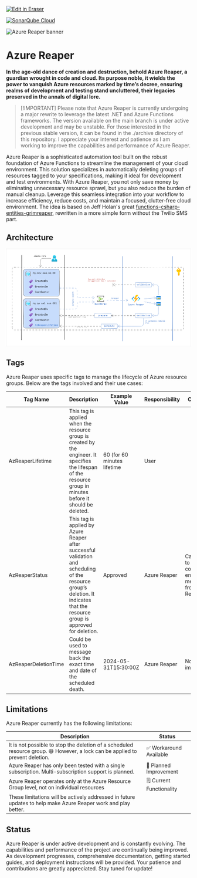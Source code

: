 <p><a target="_blank" href="https://app.eraser.io/workspace/l4XQEUndY4eCyx0QUlsY" id="edit-in-eraser-github-link"><img alt="Edit in Eraser" src="https://firebasestorage.googleapis.com/v0/b/second-petal-295822.appspot.com/o/images%2Fgithub%2FOpen%20in%20Eraser.svg?alt=media&amp;token=968381c8-a7e7-472a-8ed6-4a6626da5501"></a></p>

[![SonarQube Cloud](https://sonarcloud.io/images/project_badges/sonarcloud-highlight.svg)](https://sonarcloud.io/summary/new_code?id=lrottach_az-reaper)

![Azure Reaper banner](./assets/reaper_banner.png "")

# Azure Reaper
**In the age-old dance of creation and destruction, behold Azure Reaper, a guardian wrought in code and cloud. Its purpose noble, it wields the power to vanquish Azure resources marked by time’s decree, ensuring realms of development and testing stand uncluttered, their legacies preserved in the annals of digital lore.**

>  [!IMPORTANT]
Please note that Azure Reaper is currently undergoing a major rewrite to leverage the latest .NET and Azure Functions frameworks. The version available on the main branch is under active development and may be unstable. For those interested in the previous stable version, it can be found in the ./archive directory of this repository. I appreciate your interest and patience as I am working to improve the capabilities and performance of Azure Reaper. 

Azure Reaper is a sophisticated automation tool built on the robust foundation of Azure Functions to streamline the management of your cloud environment. This solution specializes in automatically deleting groups of resources tagged to your specifications, making it ideal for development and test environments. With Azure Reaper, you not only save money by eliminating unnecessary resource sprawl, but you also reduce the burden of manual cleanup. Leverage this seamless integration into your workflow to increase efficiency, reduce costs, and maintain a focused, clutter-free cloud environment.
The idea is based on Jeff Holan's great [﻿functions-csharp-entities-grimreaper](https://github.com/jeffhollan/functions-csharp-entities-grimreaper), rewritten in a more simple form without the Twilio SMS part. 

## Architecture
![Azure Reaper - High Level](/.eraser/l4XQEUndY4eCyx0QUlsY___In9Uw2nCBah8b789trG5jB2NNPv1___---figure---qetgun-3A-w2o2ntuvxo4---figure---pievCzn1kLeqIGOqKsGwqw.png "Azure Reaper - High Level")

## Tags
Azure Reaper uses specific tags to manage the lifecycle of Azure resource groups. Below are the tags involved and their use cases:

| Tag Name | Description | Example Value | Responsibility | Comments |
| ----- | ----- | ----- | ----- | ----- |
| AzReaperLifetime | This tag is applied when the resource group is created by the engineer. It specifies the lifespan of the resource group in minutes before it should be deleted. | 60 (for 60 minutes lifetime | User |  |
| AzReaperStatus | This tag is applied by Azure Reaper after successful validation and scheduling of the resource group’s deletion. It indicates that the resource group is approved for deletion. | Approved | Azure Reaper | Can be used to return comments or error messages from Azure Reaper |
| AzReaperDeletionTime | Could be used to message back the exact time and date of the scheduled death. | 2024-05-31T15:30:00Z | Azure Reaper | Not yet implmeneted! |
## Limitations
Azure Reaper currently has the following limitations:

| Description | Status |
| ----- | ----- |
| It is not possible to stop the deletion of a scheduled resource group. 😅 However, a lock can be applied to prevent deletion. | ✅ Workaround Available |
| Azure Reaper has only been tested with a single subscription. Multi-subscription support is planned. | 🔨 Planned Improvement |
| Azure Reaper operates only at the Azure Resource Group level, not on individual resources | 🗒️ Current Functionality |
| These limitations will be actively addressed in future updates to help make Azure Reaper work and play better. |  |
## Status
Azure Reaper is under active development and is constantly evolving. The capabilities and performance of the project are continually being improved. As development progresses, comprehensive documentation, getting started guides, and deployment instructions will be provided. Your patience and contributions are greatly appreciated. Stay tuned for update!



<!--- Eraser file: https://app.eraser.io/workspace/l4XQEUndY4eCyx0QUlsY --->